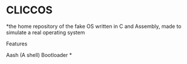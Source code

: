 # CLICCOS
*the home repository of the fake OS written in C and Assembly, made to simulate a real operating system

Features

Aash (A shell)
Bootloader
*
